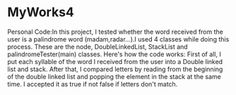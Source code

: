# MyWorks4
Personal Code:In this project, I tested whether the word received from the user is a palindrome word (madam,radar...).I used 4 classes while doing this process. These are the node, DoubleLinkedList, StackList and palindromeTester(main) classes. Here's how the code works: First of all, I put each syllable of the word I received from the user into a Double linked list and stack. After that, I compared letters by reading from the beginning of the double linked list and popping the element in the stack at the same time. I accepted it as true if not false if letters don't match.
